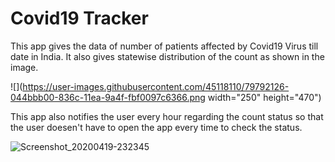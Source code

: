 # Covid19 Tracker
This app gives the data of number of patients affected by Covid19 Virus till date in India. It also gives statewise distribution of the count as shown in the image.

![](https://user-images.githubusercontent.com/45118110/79792126-044bbb00-836c-11ea-9a4f-fbf0097c6366.png width="250" height="470")

This app also notifies the user every hour regarding the count status so that the user doesen't have to open the app every time to check the status. 

![Screenshot_20200419-232345](https://user-images.githubusercontent.com/45118110/79792817-2c87e980-836d-11ea-8af7-5cf01ba77c4a.png)
